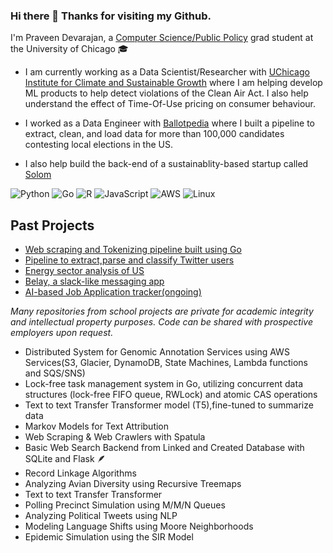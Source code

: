 ### Hi there 👋 Thanks for visiting my Github.

<!--
**pravchand/pravchand** is a ✨ _special_ ✨ repository because its `README.md` (this file) appears on your GitHub profile.


-->
I'm Praveen Devarajan, a [Computer Science/Public Policy](https://capp.uchicago.edu/) grad student at the University of Chicago 🎓

- I am currently working as a Data Scientist/Researcher with [UChicago Institute for Climate and Sustainable Growth](https://climate.uchicago.edu/) where I am helping develop ML products to help detect violations of the Clean Air Act. I also help understand the effect of Time-Of-Use pricing on consumer behaviour.

- I worked as a Data Engineer with [Ballotpedia](https://ballotpedia.org/) where I built a pipeline to extract, clean, and load data for more than 100,000 candidates contesting local elections in the US.

- I also help build the back-end of a sustainablity-based startup called [Solom](https://solom.earth)


![Python](https://img.shields.io/badge/Code-Python-informational?style=flat&logo=python&color=3776AB)
![Go](https://img.shields.io/badge/Code-Go-informational?style=flat&logo=go&color=00ADD8)
![R](https://img.shields.io/badge/Code-R-informational?style=flat&logo=r&color=276DC3)
![JavaScript](https://img.shields.io/badge/Code-JavaScript-informational?style=flat&logo=javascript&color=F7DF1E)
![AWS](https://img.shields.io/badge/Cloud-AWS-informational?style=flat&logo=amazon-aws&color=232F3E)
![Linux](https://img.shields.io/badge/System-Linux-informational?style=flat&logo=linux&color=FCC624)

## Past Projects

- [Web scraping and Tokenizing pipeline built using Go](https://github.com/pravchand/web_scraping_Go)
- [Pipeline to extract,parse and classify Twitter users](https://github.com/Energy-Lab-Pollution/twitter_search)
- [Energy sector analysis of US](https://github.com/pravchand/energy_project)
- [Belay, a slack-like messaging app](https://github.com/pravchand/belay)
- [AI-based Job Application tracker(ongoing)](https://github.com/pravchand/drona)
 
_Many repositories from school projects are private for academic integrity and intellectual property purposes. Code can be shared with prospective employers upon request._

- Distributed System for Genomic Annotation Services using AWS Services(S3, Glacier, DynamoDB, State Machines, Lambda functions and SQS/SNS)
- Lock-free task management system in Go, utilizing concurrent data structures (lock-free FIFO
queue, RWLock) and atomic CAS operations 
- Text to text Transfer Transformer model (T5),fine-tuned to summarize data
- Markov Models for Text Attribution
- Web Scraping & Web Crawlers with Spatula
- Basic Web Search Backend from Linked and Created Database with SQLite and Flask 🪶
- Record Linkage Algorithms
- Analyzing Avian Diversity using Recursive Treemaps
- Text to text Transfer Transformer
- Polling Precinct Simulation using M/M/N Queues
- Analyzing Political Tweets using NLP
- Modeling Language Shifts using Moore Neighborhoods
- Epidemic Simulation using the SIR Model
